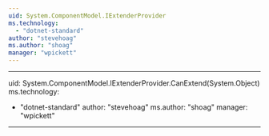 ```yaml
---
uid: System.ComponentModel.IExtenderProvider
ms.technology: 
  - "dotnet-standard"
author: "stevehoag"
ms.author: "shoag"
manager: "wpickett"
---
```


---
uid: System.ComponentModel.IExtenderProvider.CanExtend(System.Object)
ms.technology: 
  - "dotnet-standard"
author: "stevehoag"
ms.author: "shoag"
manager: "wpickett"
---

